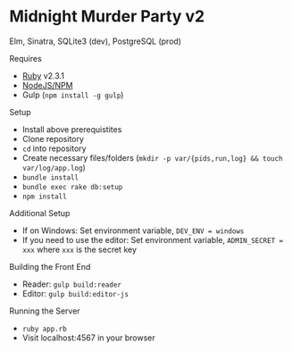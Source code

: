 # Midnight Murder Party v2
Elm, Sinatra, SQLite3 (dev), PostgreSQL (prod)

Requires
- [Ruby](https://www.ruby-lang.org/en/) v2.3.1
- [NodeJS/NPM](https://nodejs.org/en/)
- Gulp (`npm install -g gulp`)

Setup
- Install above prerequistites
- Clone repository
- `cd` into repository
- Create necessary files/folders (`mkdir -p var/{pids,run,log} && touch var/log/app.log`)
- `bundle install`
- `bundle exec rake db:setup`
- `npm install`

Additional Setup
- If on Windows: Set environment variable, `DEV_ENV = windows`
- If you need to use the editor: Set environment variable, `ADMIN_SECRET = xxx` where `xxx` is the secret key

Building the Front End
- Reader: `gulp build:reader`
- Editor: `gulp build:editor-js`

Running the Server
- `ruby app.rb`
- Visit localhost:4567 in your browser
